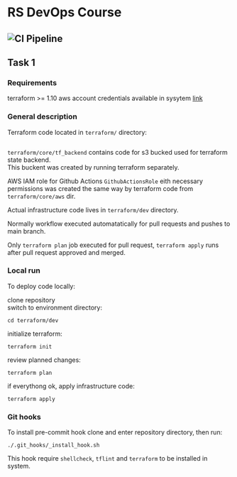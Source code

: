# RS DevOps Course
![CI Pipeline](https://github.com/saaverdo/rsschool-devops-course-tasks/actions/workflows/ci.yml/badge.svg)
---

## Task 1
### Requirements

terraform >= 1.10
aws account credentials available in sysytem [link](https://registry.terraform.io/providers/hashicorp/aws/latest/docs#authentication-and-configuration)
  

### General description

Terraform code located in `terraform/` directory:

```

```

`terraform/core/tf_backend` contains code for s3 bucked used for terraform state backend.  
This buckent was created by running terraform separately.

AWS IAM role for Github Actions `GithubActionsRole` eith necessary permissions was created the same way by terraform code from `terraform/core/aws` dir.  

Actual infrastructure code lives in `terraform/dev` directory.  

Normally workflow executed automatatically for pull requests and pushes to main branch.

Only `terraform plan` job executed for pull request, `terraform apply` runs after pull request approved and merged.


### Local run

To deploy code locally:  

clone repository  
switch to environment directory:  
```
cd terraform/dev
```
initialize terraform:  
```
terraform init
```
review planned changes:  
```
terraform plan
```
if everythong ok, apply infrastructure code:  
```
terraform apply
```


### Git hooks

To install pre-commit hook clone and enter repository directory, then run:  
```
./.git_hooks/_install_hook.sh
```

This hook require `shellcheck`, `tflint` and `terraform` to be installed in system.  
